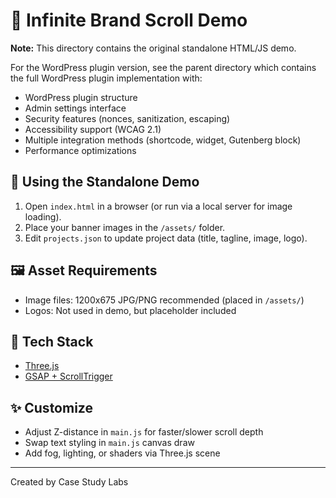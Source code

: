 # 🧬 Infinite Brand Scroll Demo

**Note:** This directory contains the original standalone HTML/JS demo. 

For the WordPress plugin version, see the parent directory which contains the full WordPress plugin implementation with:
- WordPress plugin structure
- Admin settings interface
- Security features (nonces, sanitization, escaping)
- Accessibility support (WCAG 2.1)
- Multiple integration methods (shortcode, widget, Gutenberg block)
- Performance optimizations

## 🔧 Using the Standalone Demo

1. Open `index.html` in a browser (or run via a local server for image loading).
2. Place your banner images in the `/assets/` folder.
3. Edit `projects.json` to update project data (title, tagline, image, logo).

## 🖼 Asset Requirements

- Image files: 1200x675 JPG/PNG recommended (placed in `/assets/`)
- Logos: Not used in demo, but placeholder included

## 🚀 Tech Stack

- [Three.js](https://threejs.org/)
- [GSAP + ScrollTrigger](https://greensock.com/scrolltrigger/)

## ✨ Customize

- Adjust Z-distance in `main.js` for faster/slower scroll depth
- Swap text styling in `main.js` canvas draw
- Add fog, lighting, or shaders via Three.js scene

---
Created by Case Study Labs
